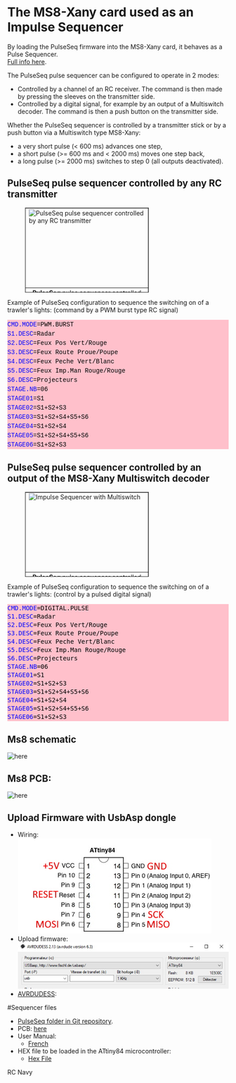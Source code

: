 # The MS8-Xany card used as an Impulse Sequencer
By loading the PulseSeq firmware into the MS8-Xany card, it behaves as a Pulse Sequencer.  
[Full info here](http://p.loussouarn.free.fr/projet/radio/radio.html#PulseSeq).  

The PulseSeq pulse sequencer can be configured to operate in 2 modes:  
  * Controlled by a channel of an RC receiver. The command is then made by pressing the sleeves on the transmitter side.  
  * Controlled by a digital signal, for example by an output of a Multiswitch decoder. The command is then a push button on the transmitter side.  

Whether the PulseSeq sequencer is controlled by a transmitter stick or by a push button via a Multiswitch type MS8-Xany:  
  * a very short pulse (< 600 ms) advances one step,  
  * a short pulse (>= 600 ms and < 2000 ms) moves one step back,  
  * a long pulse (>= 2000 ms) switches to step 0 (all outputs deactivated).  

## PulseSeq pulse sequencer controlled by any RC transmitter
<div style="margin-left: 40px;">
  <table style="text-align: left; width: 282px; height: 193px;" cellspacing="2" cellpadding="2" border="1">
	<tbody>
	  <tr>
		<td style="vertical-align: top; height: 175px;"><img src="http://p.loussouarn.free.fr/projet/radio/photos/PulseSeqRegular.png" style="width: 547px; height: 198px;" alt="PulseSeq pulse sequencer controlled by any RC transmitter" title="PulseSeq pulse sequencer controlled by any RC transmitter"></td>
	  </tr>
	  <tr>
		<td style="vertical-align: top; height: 12px; text-align: center;"><b>PulseSeq </b>
		  pulse sequencer controlled by the stick
		  from a RC transmitter<br>
		  <span style="font-weight: bold; font-style: italic;"></span></td>
	  </tr>
	</tbody>
  </table>
</div>  


Example of PulseSeq configuration to sequence the switching on of a trawler's lights: (command by a PWM burst type RC signal)  
<div style="color: black; background-color: pink; font-weight: normal; font-size: 14px; line-height: 19px; white-space: pre;"><div><span style="font-family: Courier New,Courier,monospace;"><span style="color: #0000ff;">CMD.MODE</span><span style="color: #000000;">=PWM.BURST</span></span></div><div><span style="font-family: Courier New,Courier,monospace;"><span style="color: #0000ff;">S1.DESC</span><span style="color: #000000;">=Radar</span></span></div><div style="width: 1303px;"><span style="font-family: Courier New,Courier,monospace;"><span style="color: #0000ff;">S2.DESC</span><span style="color: #000000;">=Feux Pos Vert/Rouge</span></span></div><div><span style="font-family: Courier New,Courier,monospace;"><span style="color: #0000ff;">S3.DESC</span><span style="color: #000000;">=Feux Route Proue/Poupe</span></span></div><div><span style="font-family: Courier New,Courier,monospace;"><span style="color: #0000ff;">S4.DESC</span><span style="color: #000000;">=Feux Peche Vert/Blanc</span></span></div><div><span style="font-family: Courier New,Courier,monospace;"><span style="color: #0000ff;">S5.DESC</span><span style="color: #000000;">=Feux Imp.Man Rouge/Rouge</span></span></div><div><span style="font-family: Courier New,Courier,monospace;"><span style="color: #0000ff;">S6.DESC</span><span style="color: #000000;">=Projecteurs</span></span></div><div><span style="font-family: Courier New,Courier,monospace;"><span style="color: #0000ff;">STAGE.NB</span><span style="color: #000000;">=06</span></span></div><div><span style="font-family: Courier New,Courier,monospace;"><span style="color: #0000ff;">STAGE01</span><span style="color: #000000;">=S1</span></span></div><div><span style="font-family: Courier New,Courier,monospace;"><span style="color: #0000ff;">STAGE02</span><span style="color: #000000;">=S1+S2+S3</span></span></div><div><span style="font-family: Courier New,Courier,monospace;"><span style="color: #0000ff;">STAGE03</span><span style="color: #000000;">=S1+S2+S4+S5+S6</span></span></div><div><span style="font-family: Courier New,Courier,monospace;"><span style="color: #0000ff;">STAGE04</span><span style="color: #000000;">=S1+S2+S4</span></span></div><div><span style="font-family: Courier New,Courier,monospace;"><span style="color: #0000ff;">STAGE05</span><span style="color: #000000;">=S1+S2+S4+S5+S6</span></span></div><div><span style="font-family: Courier New,Courier,monospace;"><span style="color: #0000ff;">STAGE06</span><span style="color: #000000;">=S1+S2+S3</span></span></div></div>  

## PulseSeq pulse sequencer controlled by an output of the MS8-Xany Multiswitch decoder
<div style="margin-left: 40px;">
  <table style="text-align: left; width: 282px; height: 193px;" cellspacing="2" cellpadding="2" border="1">
	<tbody>
	  <tr>
		<td style="vertical-align: top; height: 175px;"><img src="http://p.loussouarn.free.fr/projet/radio/photos/PulseSeqMultiswitch.png" style="width: 550px; height: 253px;" alt="Impulse Sequencer with Multiswitch" title="Impulse Sequencer with Multiswitch"></td>
	  </tr>
	  <tr>
		<td style="vertical-align: top; height: 12px; text-align: center;"><b>PulseSeq </b>
		  pulse sequencer controlled by an Multiswitch
		  output <i><b>MS8-Xany</b></i>.<span style="font-weight: bold; font-style: italic;"></span></td>
	  </tr>
	</tbody>
  </table>
</div>  

Example of PulseSeq configuration to sequence the switching on of a trawler's lights: (control by a pulsed digital signal)  
<div style="color: #000000;background-color: pink;font-family: 'Droid Sans Mono', 'monospace', monospace, 'Droid Sans Fallback';font-weight: normal;font-size: 14px;line-height: 19px;white-space: pre;"><div><span style="color: #0000ff;">CMD.MODE</span><span style="color: #000000;">=DIGITAL.PULSE</span></div><div><span style="color: #0000ff;">S1.DESC</span><span style="color: #000000;">=Radar</span></div><div><span style="color: #0000ff;">S2.DESC</span><span style="color: #000000;">=Feux Pos Vert/Rouge</span></div><div><span style="color: #0000ff;">S3.DESC</span><span style="color: #000000;">=Feux Route Proue/Poupe</span></div><div><span style="color: #0000ff;">S4.DESC</span><span style="color: #000000;">=Feux Peche Vert/Blanc</span></div><div><span style="color: #0000ff;">S5.DESC</span><span style="color: #000000;">=Feux Imp.Man Rouge/Rouge</span></div><div><span style="color: #0000ff;">S6.DESC</span><span style="color: #000000;">=Projecteurs</span></div><div><span style="color: #0000ff;">STAGE.NB</span><span style="color: #000000;">=06</span></div><div><span style="color: #0000ff;">STAGE01</span><span style="color: #000000;">=S1</span></div><div><span style="color: #0000ff;">STAGE02</span><span style="color: #000000;">=S1+S2+S3</span></div><div><span style="color: #0000ff;">STAGE03</span><span style="color: #000000;">=S1+S2+S4+S5+S6</span></div><div><span style="color: #0000ff;">STAGE04</span><span style="color: #000000;">=S1+S2+S4</span></div><div><span style="color: #0000ff;">STAGE05</span><span style="color: #000000;">=S1+S2+S4+S5+S6</span></div><div><span style="color: #0000ff;">STAGE06</span><span style="color: #000000;">=S1+S2+S3</span></div></div>


## Ms8 schematic
![here](https://github.com/Ingwie/OpenAVRc_Hw/blob/V3/MultiSwitch_Sw8/D%C3%A9codeur%20MS8_X-Any.jpg)

## Ms8 PCB:
![here](https://github.com/Ingwie/OpenAVRc_Hw/blob/V3/MultiSwitch_Sw8/D%C3%A9codeur%20MS8_X-Any_3D.jpg)

## Upload Firmware with UsbAsp dongle
  - Wiring:  
  ![here](https://github.com/Ingwie/OpenAVRc_Hw/blob/V3/MultiSwitch_Sw8/Attiny84.jpg)
  - Upload firmware:  
  ![here](https://github.com/Ingwie/OpenAVRc_Hw/blob/V3/MultiSwitch_Sw8/Avrdudess_Attiny84.jpg)
  - [AVRDUDESS](https://blog.zakkemble.net/avrdudess-a-gui-for-avrdude/):
  
#Sequencer files
* [PulseSeq folder in Git repository](https://github.com/Ingwie/OpenAVRc_Hw/tree/V3/MultiSwitch_Sw8_PulseSeq).
* PCB: [here](https://github.com/Ingwie/OpenAVRc_Hw/blob/V3/MultiSwitch_Sw8/MultiSwitch_Sw8-KICAD.zip)
* User Manual:  
  - [French](https://github.com/Ingwie/OpenAVRc_Hw/blob/V3/MultiSwitch_Sw8_PulseSeq/PulseSeq_Manuel_Utilisateur.pdf)
* HEX file to be loaded in the ATtiny84 microcontroller:  
  - [Hex File](https://github.com/Ingwie/OpenAVRc_Hw/tree/V3/MultiSwitch_Sw8_PulseSeq/Firmware/PulseSeq_V0_1._HEX)  

RC Navy 